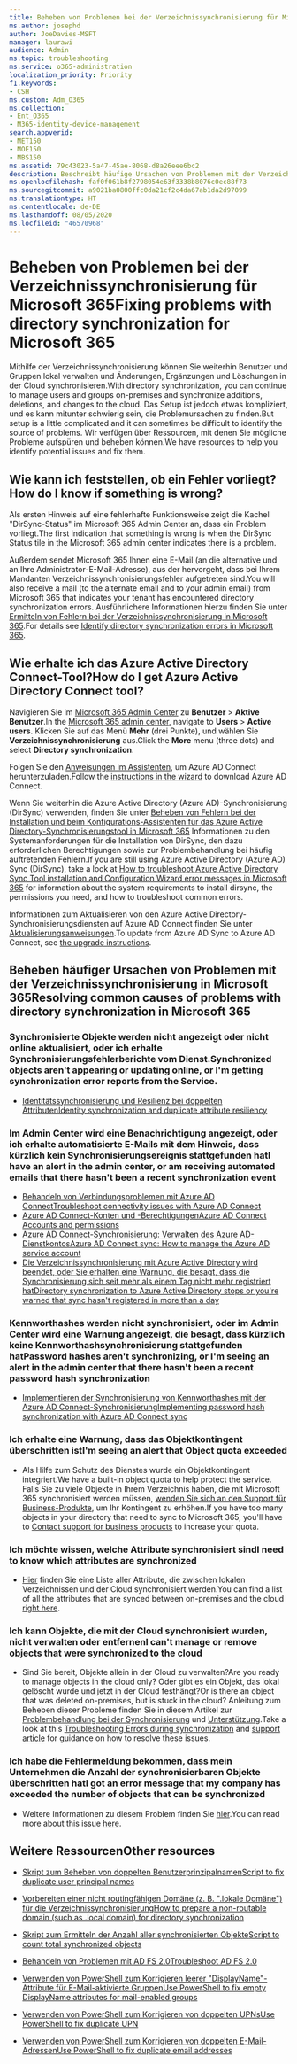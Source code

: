 ```yaml
---
title: Beheben von Problemen bei der Verzeichnissynchronisierung für Microsoft 365
ms.author: josephd
author: JoeDavies-MSFT
manager: laurawi
audience: Admin
ms.topic: troubleshooting
ms.service: o365-administration
localization_priority: Priority
f1.keywords:
- CSH
ms.custom: Adm_O365
ms.collection:
- Ent_O365
- M365-identity-device-management
search.appverid:
- MET150
- MOE150
- MBS150
ms.assetid: 79c43023-5a47-45ae-8068-d8a26eee6bc2
description: Beschreibt häufige Ursachen von Problemen mit der Verzeichnissynchronisierung in Office 365 und bietet ein paar Methoden, wie man diese Probleme beheben kann.
ms.openlocfilehash: faf0f061b8f2798054e63f3338b8076c0ec88f73
ms.sourcegitcommit: a9021ba0800ffc0da21cf2c4da67ab1da2d97099
ms.translationtype: HT
ms.contentlocale: de-DE
ms.lasthandoff: 08/05/2020
ms.locfileid: "46570968"
---
```

# <a name="fixing-problems-with-directory-synchronization-for-microsoft-365"></a><span data-ttu-id="c01d6-103">Beheben von Problemen bei der Verzeichnissynchronisierung für Microsoft 365</span><span class="sxs-lookup"><span data-stu-id="c01d6-103">Fixing problems with directory synchronization for Microsoft 365</span></span>

<span data-ttu-id="c01d6-104">Mithilfe der Verzeichnissynchronisierung können Sie weiterhin Benutzer und Gruppen lokal verwalten und Änderungen, Ergänzungen und Löschungen in der Cloud synchronisieren.</span><span class="sxs-lookup"><span data-stu-id="c01d6-104">With directory synchronization, you can continue to manage users and groups on-premises and synchronize additions, deletions, and changes to the cloud.</span></span> <span data-ttu-id="c01d6-105">Das Setup ist jedoch etwas kompliziert, und es kann mitunter schwierig sein, die Problemursachen zu finden.</span><span class="sxs-lookup"><span data-stu-id="c01d6-105">But setup is a little complicated and it can sometimes be difficult to identify the source of problems.</span></span> <span data-ttu-id="c01d6-106">Wir verfügen über Ressourcen, mit denen Sie mögliche Probleme aufspüren und beheben können.</span><span class="sxs-lookup"><span data-stu-id="c01d6-106">We have resources to help you identify potential issues and fix them.</span></span>
  
## <a name="how-do-i-know-if-something-is-wrong"></a><span data-ttu-id="c01d6-107">Wie kann ich feststellen, ob ein Fehler vorliegt?</span><span class="sxs-lookup"><span data-stu-id="c01d6-107">How do I know if something is wrong?</span></span>

<span data-ttu-id="c01d6-108">Als ersten Hinweis auf eine fehlerhafte Funktionsweise zeigt die Kachel "DirSync-Status" im Microsoft 365 Admin Center an, dass ein Problem vorliegt.</span><span class="sxs-lookup"><span data-stu-id="c01d6-108">The first indication that something is wrong is when the DirSync Status tile in the Microsoft 365 admin center indicates there is a problem.</span></span>
  
<span data-ttu-id="c01d6-109">Außerdem sendet Microsoft 365 Ihnen eine E-Mail (an die alternative und an Ihre Administrator-E-Mail-Adresse), aus der hervorgeht, dass bei Ihrem Mandanten Verzeichnissynchronisierungsfehler aufgetreten sind.</span><span class="sxs-lookup"><span data-stu-id="c01d6-109">You will also receive a mail (to the alternate email and to your admin email) from Microsoft 365 that indicates your tenant has encountered directory synchronization errors.</span></span> <span data-ttu-id="c01d6-110">Ausführlichere Informationen hierzu finden Sie unter [Ermitteln von Fehlern bei der Verzeichnissynchronisierung in Microsoft 365](identify-directory-synchronization-errors.md).</span><span class="sxs-lookup"><span data-stu-id="c01d6-110">For details see [Identify directory synchronization errors in Microsoft 365](identify-directory-synchronization-errors.md).</span></span>
  
## <a name="how-do-i-get-azure-active-directory-connect-tool"></a><span data-ttu-id="c01d6-111">Wie erhalte ich das Azure Active Directory Connect-Tool?</span><span class="sxs-lookup"><span data-stu-id="c01d6-111">How do I get Azure Active Directory Connect tool?</span></span>

<span data-ttu-id="c01d6-112">Navigieren Sie im [Microsoft 365 Admin Center](https://admin.microsoft.com) zu **Benutzer** \> **Aktive Benutzer**.</span><span class="sxs-lookup"><span data-stu-id="c01d6-112">In the [Microsoft 365 admin center](https://admin.microsoft.com), navigate to **Users** \> **Active users**.</span></span> <span data-ttu-id="c01d6-113">Klicken Sie auf das Menü **Mehr** (drei Punkte), und wählen Sie **Verzeichnissynchronisierung** aus.</span><span class="sxs-lookup"><span data-stu-id="c01d6-113">Click the **More** menu (three dots) and select **Directory synchronization**.</span></span> 
  
<span data-ttu-id="c01d6-114">Folgen Sie den [Anweisungen im Assistenten](set-up-directory-synchronization.md), um Azure AD Connect herunterzuladen.</span><span class="sxs-lookup"><span data-stu-id="c01d6-114">Follow the [instructions in the wizard](set-up-directory-synchronization.md) to download Azure AD Connect.</span></span> 
  
<span data-ttu-id="c01d6-115">Wenn Sie weiterhin die Azure Active Directory (Azure AD)-Synchronisierung (DirSync) verwenden, finden Sie unter [Beheben von Fehlern bei der Installation und beim Konfigurations-Assistenten für das Azure Active Directory-Synchronisierungstool in Microsoft 365](https://go.microsoft.com/fwlink/p/?LinkId=396717) Informationen zu den Systemanforderungen für die Installation von DirSync, den dazu erforderlichen Berechtigungen sowie zur Problembehandlung bei häufig auftretenden Fehlern.</span><span class="sxs-lookup"><span data-stu-id="c01d6-115">If you are still using Azure Active Directory (Azure AD) Sync (DirSync), take a look at [How to troubleshoot Azure Active Directory Sync Tool installation and Configuration Wizard error messages in Microsoft 365](https://go.microsoft.com/fwlink/p/?LinkId=396717) for information about the system requirements to install dirsync, the permissions you need, and how to troubleshoot common errors.</span></span> 
  
<span data-ttu-id="c01d6-116">Informationen zum Aktualisieren von den Azure Active Directory-Synchronisierungsdiensten auf Azure AD Connect finden Sie unter [Aktualisierungsanweisungen](https://go.microsoft.com/fwlink/p/?LinkId=733240).</span><span class="sxs-lookup"><span data-stu-id="c01d6-116">To update from Azure AD Sync to Azure AD Connect, see [the upgrade instructions](https://go.microsoft.com/fwlink/p/?LinkId=733240).</span></span>
  
## <a name="resolving-common-causes-of-problems-with-directory-synchronization-in-microsoft-365"></a><span data-ttu-id="c01d6-117">Beheben häufiger Ursachen von Problemen mit der Verzeichnissynchronisierung in Microsoft 365</span><span class="sxs-lookup"><span data-stu-id="c01d6-117">Resolving common causes of problems with directory synchronization in Microsoft 365</span></span>

### <a name="synchronized-objects-arent-appearing-or-updating-online-or-im-getting-synchronization-error-reports-from-the-service"></a><span data-ttu-id="c01d6-118">Synchronisierte Objekte werden nicht angezeigt oder nicht online aktualisiert, oder ich erhalte Synchronisierungsfehlerberichte vom Dienst.</span><span class="sxs-lookup"><span data-stu-id="c01d6-118">Synchronized objects aren't appearing or updating online, or I'm getting synchronization error reports from the Service.</span></span>

- [<span data-ttu-id="c01d6-119">Identitätssynchronisierung und Resilienz bei doppelten Attributen</span><span class="sxs-lookup"><span data-stu-id="c01d6-119">Identity synchronization and duplicate attribute resiliency</span></span>](https://docs.microsoft.com/azure/active-directory/hybrid/how-to-connect-syncservice-duplicate-attribute-resiliency)

### <a name="i-have-an-alert-in-the-admin-center-or-am-receiving-automated-emails-that-there-hasnt-been-a-recent-synchronization-event"></a><span data-ttu-id="c01d6-120">Im Admin Center wird eine Benachrichtigung angezeigt, oder ich erhalte automatisierte E-Mails mit dem Hinweis, dass kürzlich kein Synchronisierungsereignis stattgefunden hat</span><span class="sxs-lookup"><span data-stu-id="c01d6-120">I have an alert in the admin center, or am receiving automated emails that there hasn't been a recent synchronization event</span></span>
- [<span data-ttu-id="c01d6-121">Behandeln von Verbindungsproblemen mit Azure AD Connect</span><span class="sxs-lookup"><span data-stu-id="c01d6-121">Troubleshoot connectivity issues with Azure AD Connect</span></span>](https://docs.microsoft.com/azure/active-directory/hybrid/tshoot-connect-connectivity)
- [<span data-ttu-id="c01d6-122">Azure AD Connect-Konten und -Berechtigungen</span><span class="sxs-lookup"><span data-stu-id="c01d6-122">Azure AD Connect Accounts and permissions</span></span>](https://go.microsoft.com/fwlink/p/?LinkId=820598)
- [<span data-ttu-id="c01d6-123">Azure AD Connect-Synchronisierung: Verwalten des Azure AD-Dienstkontos</span><span class="sxs-lookup"><span data-stu-id="c01d6-123">Azure AD Connect sync: How to manage the Azure AD service account</span></span>](https://docs.microsoft.com/azure/active-directory/hybrid/how-to-connect-azureadaccount)
- [<span data-ttu-id="c01d6-124">Die Verzeichnissynchronisierung mit Azure Active Directory wird beendet, oder Sie erhalten eine Warnung, die besagt, dass die Synchronisierung sich seit mehr als einem Tag nicht mehr registriert hat</span><span class="sxs-lookup"><span data-stu-id="c01d6-124">Directory synchronization to Azure Active Directory stops or you're warned that sync hasn't registered in more than a day</span></span>](https://support.microsoft.com/help/2882421/directory-synchronization-to-azure-active-directory-stops-or-you-re-warned-that-sync-hasn-t-registered-in-more-than-a-day)

### <a name="password-hashes-arent-synchronizing-or-im-seeing-an-alert-in-the-admin-center-that-there-hasnt-been-a-recent-password-hash-synchronization"></a><span data-ttu-id="c01d6-125">Kennworthashes werden nicht synchronisiert, oder im Admin Center wird eine Warnung angezeigt, die besagt, dass kürzlich keine Kennworthashsynchronisierung stattgefunden hat</span><span class="sxs-lookup"><span data-stu-id="c01d6-125">Password hashes aren't synchronizing, or I'm seeing an alert in the admin center that there hasn't been a recent password hash synchronization</span></span>
- [<span data-ttu-id="c01d6-126">Implementieren der Synchronisierung von Kennworthashes mit der Azure AD Connect-Synchronisierung</span><span class="sxs-lookup"><span data-stu-id="c01d6-126">Implementing password hash synchronization with Azure AD Connect sync</span></span>](https://docs.microsoft.com/azure/active-directory/hybrid/how-to-connect-password-hash-synchronization)

### <a name="im-seeing-an-alert-that-object-quota-exceeded"></a><span data-ttu-id="c01d6-127">Ich erhalte eine Warnung, dass das Objektkontingent überschritten ist</span><span class="sxs-lookup"><span data-stu-id="c01d6-127">I'm seeing an alert that Object quota exceeded</span></span>
- <span data-ttu-id="c01d6-128">Als Hilfe zum Schutz des Dienstes wurde ein Objektkontingent integriert.</span><span class="sxs-lookup"><span data-stu-id="c01d6-128">We have a built-in object quota to help protect the service.</span></span> <span data-ttu-id="c01d6-129">Falls Sie zu viele Objekte in Ihrem Verzeichnis haben, die mit Microsoft 365 synchronisiert werden müssen, [wenden Sie sich an den Support für Business-Produkte](https://support.office.com/article/32a17ca7-6fa0-4870-8a8d-e25ba4ccfd4b), um Ihr Kontingent zu erhöhen.</span><span class="sxs-lookup"><span data-stu-id="c01d6-129">If you have too many objects in your directory that need to sync to Microsoft 365, you'll have to [Contact support for business products](https://support.office.com/article/32a17ca7-6fa0-4870-8a8d-e25ba4ccfd4b) to increase your quota.</span></span>

### <a name="i-need-to-know-which-attributes-are-synchronized"></a><span data-ttu-id="c01d6-130">Ich möchte wissen, welche Attribute synchronisiert sind</span><span class="sxs-lookup"><span data-stu-id="c01d6-130">I need to know which attributes are synchronized</span></span>
- <span data-ttu-id="c01d6-131">[Hier](https://go.microsoft.com/fwlink/p/?LinkId=396719) finden Sie eine Liste aller Attribute, die zwischen lokalen Verzeichnissen und der Cloud synchronisiert werden.</span><span class="sxs-lookup"><span data-stu-id="c01d6-131">You can find a list of all the attributes that are synced between on-premises and the cloud [right here](https://go.microsoft.com/fwlink/p/?LinkId=396719).</span></span>

### <a name="i-cant-manage-or-remove-objects-that-were-synchronized-to-the-cloud"></a><span data-ttu-id="c01d6-132">Ich kann Objekte, die mit der Cloud synchronisiert wurden, nicht verwalten oder entfernen</span><span class="sxs-lookup"><span data-stu-id="c01d6-132">I can't manage or remove objects that were synchronized to the cloud</span></span>
- <span data-ttu-id="c01d6-133">Sind Sie bereit, Objekte allein in der Cloud zu verwalten?</span><span class="sxs-lookup"><span data-stu-id="c01d6-133">Are you ready to manage objects in the cloud only?</span></span> <span data-ttu-id="c01d6-134">Oder gibt es ein Objekt, das lokal gelöscht wurde und jetzt in der Cloud festhängt?</span><span class="sxs-lookup"><span data-stu-id="c01d6-134">Or is there an object that was deleted on-premises, but is stuck in the cloud?</span></span> <span data-ttu-id="c01d6-135">Anleitung zum Beheben dieser Probleme finden Sie in diesem Artikel zur [Problembehandlung bei der Synchronisierung](https://go.microsoft.com/fwlink/p/?linkid=842044) und [Unterstützung](https://go.microsoft.com/fwlink/p/?LinkId=396720).</span><span class="sxs-lookup"><span data-stu-id="c01d6-135">Take a look at this [Troubleshooting Errors during synchronization](https://go.microsoft.com/fwlink/p/?linkid=842044) and [support article](https://go.microsoft.com/fwlink/p/?LinkId=396720) for guidance on how to resolve these issues.</span></span>

### <a name="i-got-an-error-message-that-my-company-has-exceeded-the-number-of-objects-that-can-be-synchronized"></a><span data-ttu-id="c01d6-136">Ich habe die Fehlermeldung bekommen, dass mein Unternehmen die Anzahl der synchronisierbaren Objekte überschritten hat</span><span class="sxs-lookup"><span data-stu-id="c01d6-136">I got an error message that my company has exceeded the number of objects that can be synchronized</span></span>
- <span data-ttu-id="c01d6-137">Weitere Informationen zu diesem Problem finden Sie [hier](https://go.microsoft.com/fwlink/p/?LinkId=396721).</span><span class="sxs-lookup"><span data-stu-id="c01d6-137">You can read more about this issue [here](https://go.microsoft.com/fwlink/p/?LinkId=396721).</span></span>
   
## <a name="other-resources"></a><span data-ttu-id="c01d6-138">Weitere Ressourcen</span><span class="sxs-lookup"><span data-stu-id="c01d6-138">Other resources</span></span>

- [<span data-ttu-id="c01d6-139">Skript zum Beheben von doppelten Benutzerprinzipalnamen</span><span class="sxs-lookup"><span data-stu-id="c01d6-139">Script to fix duplicate user principal names</span></span>](https://go.microsoft.com/fwlink/p/?LinkId=396725)
    
- [<span data-ttu-id="c01d6-140">Vorbereiten einer nicht routingfähigen Domäne (z. B. ".lokale Domäne") für die Verzeichnissynchronisierung</span><span class="sxs-lookup"><span data-stu-id="c01d6-140">How to prepare a non-routable domain (such as .local domain) for directory synchronization</span></span>](prepare-a-non-routable-domain-for-directory-synchronization.md)
    
- [<span data-ttu-id="c01d6-141">Skript zum Ermitteln der Anzahl aller synchronisierten Objekte</span><span class="sxs-lookup"><span data-stu-id="c01d6-141">Script to count total synchronized objects</span></span>](https://go.microsoft.com/fwlink/p/?LinkId=396726)
    
- [<span data-ttu-id="c01d6-142">Behandeln von Problemen mit AD FS 2.0</span><span class="sxs-lookup"><span data-stu-id="c01d6-142">Troubleshoot AD FS 2.0</span></span>](https://go.microsoft.com/fwlink/p/?LinkId=396727)
    
- [<span data-ttu-id="c01d6-143">Verwenden von PowerShell zum Korrigieren leerer "DisplayName"-Attribute für E-Mail-aktivierte Gruppen</span><span class="sxs-lookup"><span data-stu-id="c01d6-143">Use PowerShell to fix empty DisplayName attributes for mail-enabled groups</span></span>](https://go.microsoft.com/fwlink/p/?LinkId=396728)
    
- [<span data-ttu-id="c01d6-144">Verwenden von PowerShell zum Korrigieren von doppelten UPNs</span><span class="sxs-lookup"><span data-stu-id="c01d6-144">Use PowerShell to fix duplicate UPN</span></span>](https://go.microsoft.com/fwlink/p/?LinkId=396730)
    
- [<span data-ttu-id="c01d6-145">Verwenden von PowerShell zum Korrigieren von doppelten E-Mail-Adressen</span><span class="sxs-lookup"><span data-stu-id="c01d6-145">Use PowerShell to fix duplicate email addresses</span></span>](https://go.microsoft.com/fwlink/p/?LinkId=396731)
    
